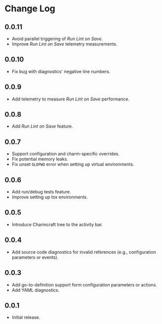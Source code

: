 # Change Log

## 0.0.11

- Avoid parallel triggering of *Run Lint on Save*.
- Improve *Run Lint on Save* telemetry measurements.

## 0.0.10

- Fix bug with diagnostics' negative line numbers.

## 0.0.9

- Add telemetry to measure *Run Lint on Save* performance.

## 0.0.8

- Add *Run Lint on Save* feature.

## 0.0.7

- Support configuration and charm-specific overrides.
- Fix potential memory leaks.
- Fix unset `OLDPWD` error when setting up virtual environments.

## 0.0.6

- Add run/debug tests feature.
- Improve setting up tox environments.

## 0.0.5

- Introduce Charmcraft tree to the activity bar.

## 0.0.4

- Add source code diagnostics for invalid references (e.g., configuration parameters or events).

## 0.0.3

- Add go-to-definition support form configuration parameters or actions.
- Add YAML diagnostics.

## 0.0.1

- Initial release.
